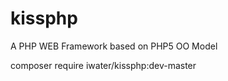 kissphp
=======

A PHP WEB Framework based on PHP5 OO Model

composer require iwater/kissphp:dev-master
